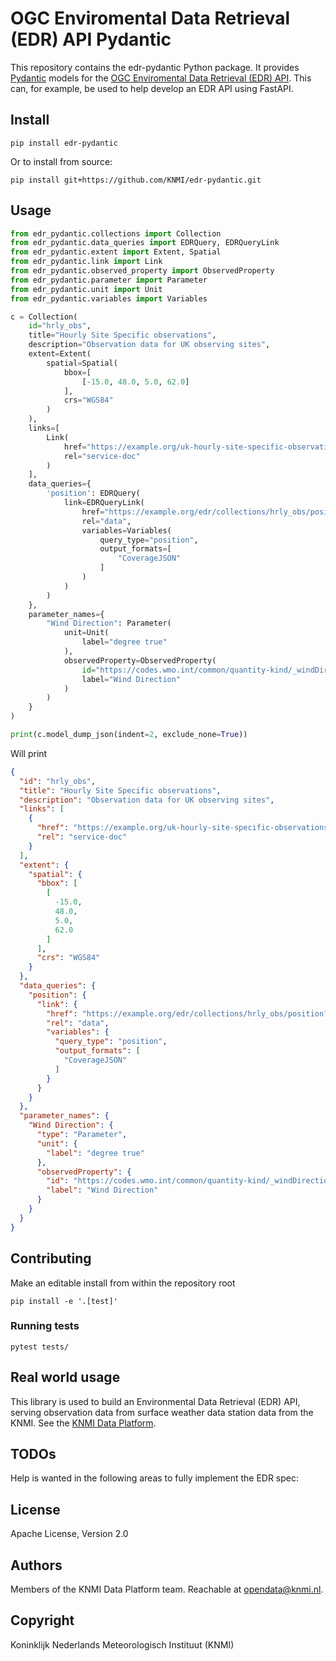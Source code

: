 # OGC Enviromental Data Retrieval (EDR) API Pydantic

This repository contains the edr-pydantic Python package. It provides [Pydantic](https://pydantic-docs.helpmanual.io/) models
for the [OGC Enviromental Data Retrieval (EDR) API](https://ogcapi.ogc.org/edr/).
This can, for example, be used to help develop an EDR API using FastAPI.

## Install
```shell
pip install edr-pydantic
```

Or to install from source:

```shell
pip install git+https://github.com/KNMI/edr-pydantic.git
```

## Usage

```python
from edr_pydantic.collections import Collection
from edr_pydantic.data_queries import EDRQuery, EDRQueryLink
from edr_pydantic.extent import Extent, Spatial
from edr_pydantic.link import Link
from edr_pydantic.observed_property import ObservedProperty
from edr_pydantic.parameter import Parameter
from edr_pydantic.unit import Unit
from edr_pydantic.variables import Variables

c = Collection(
    id="hrly_obs",
    title="Hourly Site Specific observations",
    description="Observation data for UK observing sites",
    extent=Extent(
        spatial=Spatial(
            bbox=[
                [-15.0, 48.0, 5.0, 62.0]
            ],
            crs="WGS84"
        )
    ),
    links=[
        Link(
            href="https://example.org/uk-hourly-site-specific-observations",
            rel="service-doc"
        )
    ],
    data_queries={
        'position': EDRQuery(
            link=EDRQueryLink(
                href="https://example.org/edr/collections/hrly_obs/position?coords={coords}",
                rel="data",
                variables=Variables(
                    query_type="position",
                    output_formats=[
                        "CoverageJSON"
                    ]
                )
            )
        )
    },
    parameter_names={
        "Wind Direction": Parameter(
            unit=Unit(
                label="degree true"
            ),
            observedProperty=ObservedProperty(
                id="https://codes.wmo.int/common/quantity-kind/_windDirection",
                label="Wind Direction"
            )
        )
    }
)

print(c.model_dump_json(indent=2, exclude_none=True))
```

Will print
```json
{
  "id": "hrly_obs",
  "title": "Hourly Site Specific observations",
  "description": "Observation data for UK observing sites",
  "links": [
    {
      "href": "https://example.org/uk-hourly-site-specific-observations",
      "rel": "service-doc"
    }
  ],
  "extent": {
    "spatial": {
      "bbox": [
        [
          -15.0,
          48.0,
          5.0,
          62.0
        ]
      ],
      "crs": "WGS84"
    }
  },
  "data_queries": {
    "position": {
      "link": {
        "href": "https://example.org/edr/collections/hrly_obs/position?coords={coords}",
        "rel": "data",
        "variables": {
          "query_type": "position",
          "output_formats": [
            "CoverageJSON"
          ]
        }
      }
    }
  },
  "parameter_names": {
    "Wind Direction": {
      "type": "Parameter",
      "unit": {
        "label": "degree true"
      },
      "observedProperty": {
        "id": "https://codes.wmo.int/common/quantity-kind/_windDirection",
        "label": "Wind Direction"
      }
    }
  }
}
```

## Contributing

Make an editable install from within the repository root

```shell
pip install -e '.[test]'
```

### Running tests

```shell
pytest tests/
```

## Real world usage

This library is used to build an Environmental Data Retrieval (EDR) API, serving observation data from surface weather data station data from the KNMI. See the [KNMI Data Platform](https://developer.dataplatform.knmi.nl/edr-api).

## TODOs
Help is wanted in the following areas to fully implement the EDR spec:

## License

Apache License, Version 2.0

## Authors

Members of the KNMI Data Platform team. Reachable at opendata@knmi.nl.

## Copyright

Koninklijk Nederlands Meteorologisch Instituut (KNMI)
